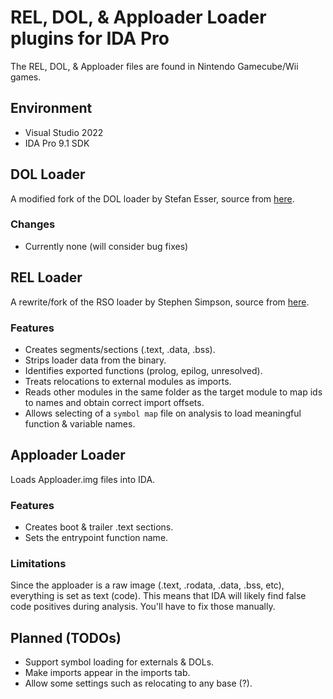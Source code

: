 # REL, DOL, & Apploader Loader plugins for IDA Pro

The REL, DOL, & Apploader files are found in Nintendo Gamecube/Wii games.

## Environment
* Visual Studio 2022
* IDA Pro 9.1 SDK

## DOL Loader
A modified fork of the DOL loader by Stefan Esser, source from [here](http://hitmen.c02.at/html/gc_tools.html).

### Changes
* Currently none (will consider bug fixes)

## REL Loader
A rewrite/fork of the RSO loader by Stephen Simpson, source from [here](https://github.com/Megazig/rso_ida_loader).

### Features
* Creates segments/sections (.text, .data, .bss).
* Strips loader data from the binary.
* Identifies exported functions (prolog, epilog, unresolved).
* Treats relocations to external modules as imports.
* Reads other modules in the same folder as the target module to map ids to names and obtain correct import offsets.
* Allows selecting of a `symbol map` file on analysis to load meaningful function & variable names.

## Apploader Loader
Loads Apploader.img files into IDA.

### Features
* Creates boot & trailer .text sections.
* Sets the entrypoint function name.

### Limitations
Since the apploader is a raw image (.text, .rodata, .data, .bss, etc), everything is set as text (code). This means that IDA will likely find false code positives during analysis. You'll have to fix those manually.

## Planned (TODOs)
* Support symbol loading for externals & DOLs.
* Make imports appear in the imports tab.
* Allow some settings such as relocating to any base (?).
